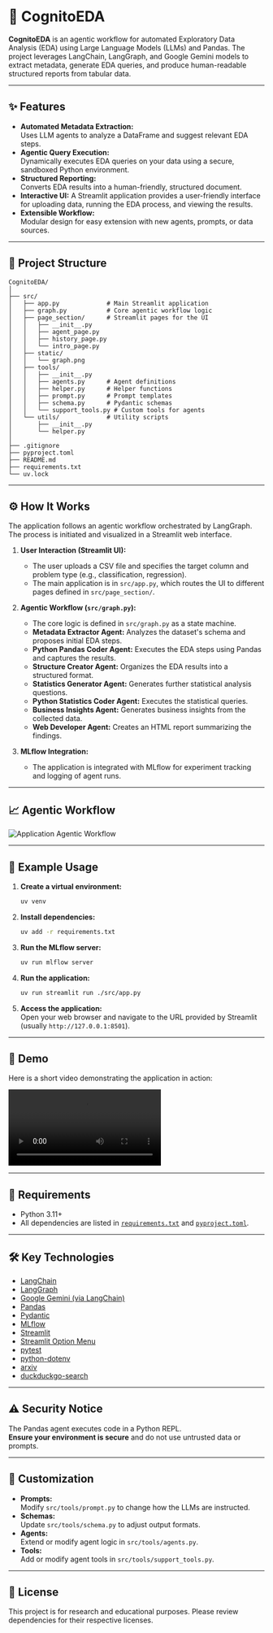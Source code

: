 # 🚀 CognitoEDA

**CognitoEDA** is an agentic workflow for automated Exploratory Data Analysis (EDA) using Large Language Models (LLMs) and Pandas. The project leverages LangChain, LangGraph, and Google Gemini models to extract metadata, generate EDA queries, and produce human-readable structured reports from tabular data.

---

## ✨ Features

- **Automated Metadata Extraction:**  
  Uses LLM agents to analyze a DataFrame and suggest relevant EDA steps.
- **Agentic Query Execution:**  
  Dynamically executes EDA queries on your data using a secure, sandboxed Python environment.
- **Structured Reporting:**  
  Converts EDA results into a human-friendly, structured document.
- **Interactive UI:**
  A Streamlit application provides a user-friendly interface for uploading data, running the EDA process, and viewing the results.
- **Extensible Workflow:**  
  Modular design for easy extension with new agents, prompts, or data sources.

---

## 📁 Project Structure

```
CognitoEDA/
│
├── src/
│   ├── app.py             # Main Streamlit application
│   ├── graph.py           # Core agentic workflow logic
│   ├── page_section/      # Streamlit pages for the UI
│   │   ├── __init__.py
│   │   ├── agent_page.py
│   │   ├── history_page.py
│   │   └── intro_page.py
│   ├── static/
│   │   └── graph.png
│   ├── tools/
│   │   ├── __init__.py
│   │   ├── agents.py      # Agent definitions
│   │   ├── helper.py      # Helper functions
│   │   ├── prompt.py      # Prompt templates
│   │   ├── schema.py      # Pydantic schemas
│   │   └── support_tools.py # Custom tools for agents
│   └── utils/             # Utility scripts
│       ├── __init__.py
│       └── helper.py
│
├── .gitignore
├── pyproject.toml
├── README.md
├── requirements.txt
└── uv.lock
```

---

## ⚙️ How It Works

The application follows an agentic workflow orchestrated by LangGraph. The process is initiated and visualized in a Streamlit web interface.

1.  **User Interaction (Streamlit UI):**
    -   The user uploads a CSV file and specifies the target column and problem type (e.g., classification, regression).
    -   The main application is in `src/app.py`, which routes the UI to different pages defined in `src/page_section/`.

2.  **Agentic Workflow (`src/graph.py`):**
    -   The core logic is defined in `src/graph.py` as a state machine.
    -   **Metadata Extractor Agent:**  Analyzes the dataset's schema and proposes initial EDA steps.
    -   **Python Pandas Coder Agent:** Executes the EDA steps using Pandas and captures the results.
    -   **Structure Creator Agent:**  Organizes the EDA results into a structured format.
    -   **Statistics Generator Agent:**  Generates further statistical analysis questions.
    -   **Python Statistics Coder Agent:** Executes the statistical queries.
    -   **Business Insights Agent:**  Generates business insights from the collected data.
    -   **Web Developer Agent:**  Creates an HTML report summarizing the findings.

3.  **MLflow Integration:**
    -   The application is integrated with MLflow for experiment tracking and logging of agent runs.

---

## 📈 Agentic Workflow

![Application Agentic Workflow](src/static/graph.png)

---

## 🚦 Example Usage

1. **Create a virtual environment:**  
   ```bash
   uv venv
   ```

2. **Install dependencies:**  
   ```bash
   uv add -r requirements.txt
   ```

3. **Run the MLflow server:**
   ```bash
   uv run mlflow server
   ```

4. **Run the application:**  
   ```bash
   uv run streamlit run ./src/app.py
   ```

5. **Access the application:**  
   Open your web browser and navigate to the URL provided by Streamlit (usually `http://127.0.0.1:8501`).

---

## 🎥 Demo

Here is a short video demonstrating the application in action:

<video controls src="https://raw.githubusercontent.com/Rishav1996/CognitoEDA/main/src/static/video.mp4" title="CognitoEDA Demo">
</video>

---

## 📝 Requirements

- Python 3.11+
- All dependencies are listed in [`requirements.txt`](requirements.txt) and [`pyproject.toml`](pyproject.toml).

---

## 🛠️ Key Technologies

- [LangChain](https://python.langchain.com/)
- [LangGraph](https://github.com/langchain-ai/langgraph)
- [Google Gemini (via LangChain)](https://python.langchain.com/docs/integrations/chat/google_genai)
- [Pandas](https://pandas.pydata.org/)
- [Pydantic](https://docs.pydantic.dev/)
- [MLflow](https://mlflow.org/)
- [Streamlit](https://docs.streamlit.io/)
- [Streamlit Option Menu](https://pypi.org/project/streamlit-option-menu/)
- [pytest](https://docs.pytest.org/)
- [python-dotenv](https://pypi.org/project/python-dotenv/)
- [arxiv](https.pypi.org/project/arxiv/)
- [duckduckgo-search](https://pypi.org/project/duckduckgo-search/)


---

## ⚠️ Security Notice

The Pandas agent executes code in a Python REPL.  
**Ensure your environment is secure** and do not use untrusted data or prompts.

---

## 🧩 Customization

- **Prompts:**  
  Modify `src/tools/prompt.py` to change how the LLMs are instructed.
- **Schemas:**  
  Update `src/tools/schema.py` to adjust output formats.
- **Agents:**  
  Extend or modify agent logic in `src/tools/agents.py`.
- **Tools:**  
  Add or modify agent tools in `src/tools/support_tools.py`.

---

## 📄 License

This project is for research and educational purposes. Please review dependencies for their respective licenses.

